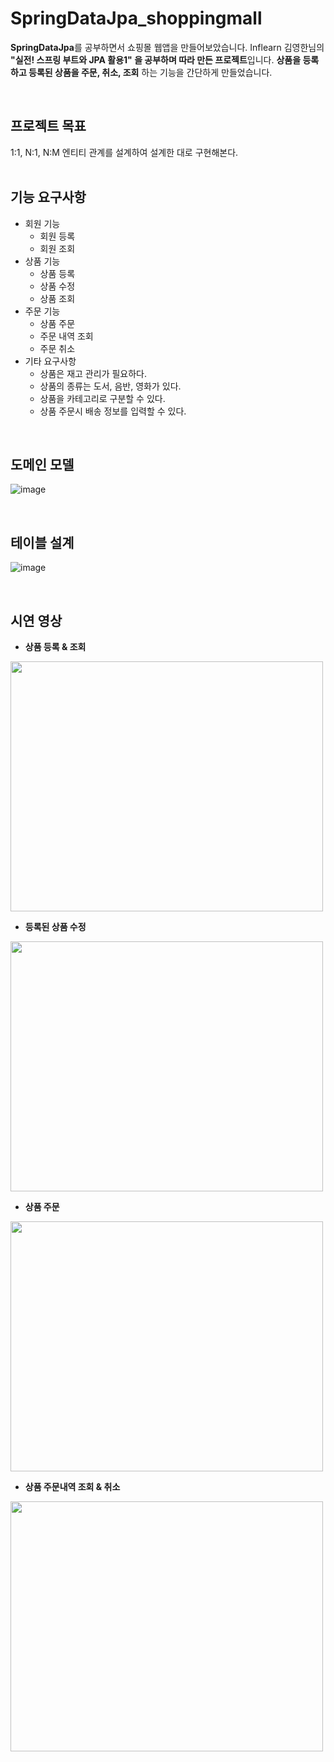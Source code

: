 # SpringDataJpa_shoppingmall
**SpringDataJpa**를 공부하면서 쇼핑몰 웹앱을 만들어보았습니다. Inflearn 김영한님의 **"실전! 스프링 부트와 JPA 활용1" 을 공부하며 따라 만든 프로젝트**입니다.
**상품을 등록하고 등록된 상품을 주문, 취소, 조회** 하는 기능을 간단하게 만들었습니다.

<br>

## 프로젝트 목표
1:1, N:1, N:M 엔티티 관계를 설계하여 설계한 대로 구현해본다. 
<br><br>

## 기능 요구사항
- 회원 기능
  - 회원 등록
  - 회원 조회
- 상품 기능
  - 상품 등록
  - 상품 수정
  - 상품 조회
- 주문 기능
  - 상품 주문
  - 주문 내역 조회
  - 주문 취소
- 기타 요구사항
  - 상품은 재고 관리가 필요하다.
  - 상품의 종류는 도서, 음반, 영화가 있다.
  - 상품을 카테고리로 구분할 수 있다.
  - 상품 주문시 배송 정보를 입력할 수 있다.

<br>

## 도메인 모델
![image](https://user-images.githubusercontent.com/53790137/148490401-400a0ccd-b4a4-4cd5-9eba-c8d897c9201b.png)

<br>

## 테이블 설계
![image](https://user-images.githubusercontent.com/53790137/148490489-0dbd24d1-18e9-45a1-8242-cd276e91c0b1.png)

<br>

## 시연 영상
- **상품 등록 & 조회**
<img src="https://user-images.githubusercontent.com/53790137/148493767-fd1802ec-c55b-467a-b338-3baa5d2fa9b5.gif" width="500" height="400">

- **등록된 상품 수정**
<img src="https://user-images.githubusercontent.com/53790137/148495114-07d15cb4-193e-42ee-854d-a3eabd2a5111.gif" width="500" height="400">

- **상품 주문**
<img src="https://user-images.githubusercontent.com/53790137/148495460-da216d38-09f7-407b-b9f5-ac9ed829136a.gif" width="500" height="400">

- **상품 주문내역 조회 & 취소**
<img src="https://user-images.githubusercontent.com/53790137/148496219-3884cc87-a61a-456d-845b-14c1a998a70b.gif" width="500" height="400">
